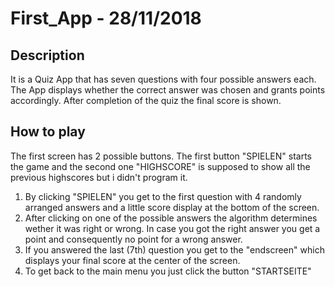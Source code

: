 # First_App - 28/11/2018

## Description
It is a Quiz App that has seven questions with four possible answers each. The App displays whether the correct answer was chosen and grants points accordingly.
After completion of the quiz the final score is shown.


## How to play
The first screen has 2 possible buttons.
The first button "SPIELEN" starts the game and the second one "HIGHSCORE" is supposed to show all the previous highscores but i didn't 
program it.

1. By clicking "SPIELEN" you get to the first question with 4 randomly arranged answers and a little score display at the bottom 
   of the screen.
2. After clicking on one of the possible answers the algorithm determines wether it was right or wrong. In case you got the right
   answer you get a point and consequently no point for a wrong answer.
3. If you answered the last (7th) question you get to the "endscreen" which displays your final score at the center of the screen. 
4. To get back to the main menu you just click the button "STARTSEITE" 
